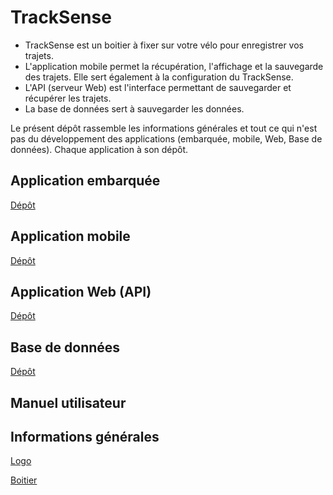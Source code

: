# TrackSense

- TrackSense est un boitier à fixer sur votre vélo pour enregistrer vos trajets.
- L'application mobile permet la récupération, l'affichage et la sauvegarde des trajets. Elle sert également à la configuration du TrackSense.
- L'API (serveur Web) est l'interface permettant de sauvegarder et récupérer les trajets.
- La base de données sert à sauvegarder les données.

Le présent dépôt rassemble les informations générales et tout ce qui n'est pas du développement des applications (embarquée, mobile, Web, Base de données). Chaque application à son dépôt.

## Application embarquée

 [Dépôt](https://github.com/DFC-Informatique-Cegep-de-Sainte-Foy/420-W57-SF_E23_4394_TrackSense_AppEmbarque)

## Application mobile

 [Dépôt](https://github.com/DFC-Informatique-Cegep-de-Sainte-Foy/420-W57-SF_E23_4394_TrackSense_AppMobile)

## Application Web (API)

 [Dépôt](https://github.com/DFC-Informatique-Cegep-de-Sainte-Foy/420-W57-SF_E23_4394_TrackSense_ServeurWeb)

## Base de données

 [Dépôt](https://github.com/DFC-Informatique-Cegep-de-Sainte-Foy/420-W57-SF_E23_4394_TrackSense_BD)

## Manuel utilisateur


## Informations générales

[Logo](./Logo/)

[Boitier](./Boitier/)


